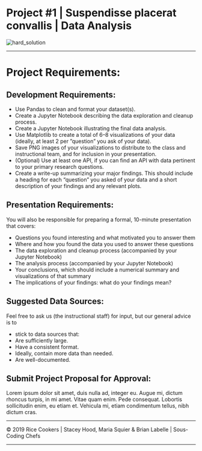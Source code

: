 # Project #1  | Suspendisse placerat convallis | Data Analysis

![hard_solution](Images/rice-cookers-project11.jpg)

- - -

# Project Requirements:
## Development Requirements:

* Use Pandas to clean and format your dataset(s).
* Create a Jupyter Notebook describing the data exploration and cleanup process.
* Create a Jupyter Notebook illustrating the final data analysis.
* Use Matplotlib to create a total of 6–8 visualizations of your data (ideally, at least 2 per ”question” you ask of your data).
* Save PNG images of your visualizations to distribute to the class and instructional team, and for inclusion in your presentation.
* (Optional) Use at least one API, if you can find an API with data pertinent to your primary research questions.
* Create a write-up summarizing your major findings. This should include a heading for each “question” you asked of your data and a short description of your findings and any relevant plots.


## Presentation Requirements:
You will also be responsible for preparing a formal, 10-minute presentation that covers:

* Questions you found interesting and what motivated you to answer them
* Where and how you found the data you used to answer these questions
* The data exploration and cleanup process (accompanied by your Jupyter Notebook)
* The analysis process (accompanied by your Jupyter Notebook)
* Your conclusions, which should include a numerical summary and visualizations of that summary
* The implications of your findings: what do your findings mean?

## Suggested Data Sources:

Feel free to ask us (the instructional staff) for input, but our general advice is to
* stick to data sources that:
* Are sufficiently large.
* Have a consistent format.
* Ideally, contain more data than needed.
* Are well-documented.

## Submit Project Proposal for Approval:
Lorem ipsum dolor sit amet, duis nulla ad, integer eu. Augue mi, dictum rhoncus turpis, in mi amet. Vitae quam enim. Pede consequat. Lobortis sollicitudin enim, eu etiam et. Vehicula mi, etiam condimentum tellus, nibh dictum cras.

- - -

© 2019 Rice Cookers | Stacey Hood, Maria Squier & Brian Labelle | Sous-Coding Chefs

- - -
